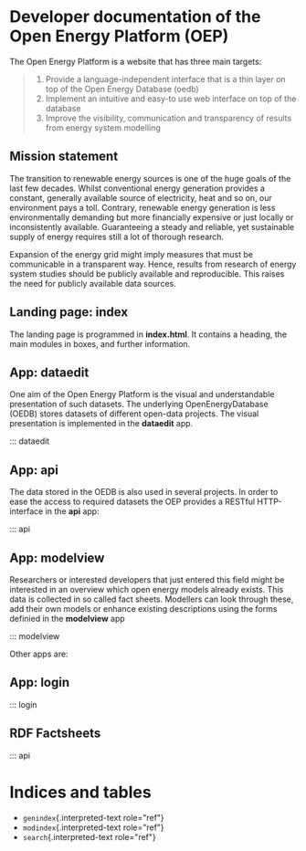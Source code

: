 Developer documentation of the Open Energy Platform (OEP)
=========================================================

The Open Energy Platform is a website that has three main targets:

> 1.  Provide a language-independent interface that is a thin layer on
>     top of the Open Energy Database (oedb)
> 2.  Implement an intuitive and easy-to use web interface on top of the
>     database
> 3.  Improve the visibility, communication and transparency of results
>     from energy system modelling

Mission statement
-----------------

The transition to renewable energy sources is one of the huge goals of
the last few decades. Whilst conventional energy generation provides a
constant, generally available source of electricity, heat and so on, our
environment pays a toll. Contrary, renewable energy generation is less
environmentally demanding but more financially expensive or just locally
or inconsistently available. Guaranteeing a steady and reliable, yet
sustainable supply of energy requires still a lot of thorough research.

Expansion of the energy grid might imply measures that must be
communicable in a transparent way. Hence, results from research of
energy system studies should be publicly available and reproducible.
This raises the need for publicly available data sources.

Landing page: index
-------------------

The landing page is programmed in **index.html**. It contains a heading,
the main modules in boxes, and further information.

App: dataedit
-------------

One aim of the Open Energy Platform is the visual and understandable
presentation of such datasets. The underlying OpenEnergyDatabase (OEDB)
stores datasets of different open-data projects. The visual presentation
is implemented in the **dataedit** app.

::: dataedit

App: api
--------

The data stored in the OEDB is also used in several projects. In order
to ease the access to required datasets the OEP provides a RESTful
HTTP-interface in the **api** app:

::: api 


App: modelview
--------------

Researchers or interested developers that just entered this field might
be interested in an overview which open energy models already exists.
This data is collected in so called fact sheets. Modellers can look
through these, add their own models or enhance existing descriptions
using the forms definied in the **modelview** app

::: modelview

Other apps are:

App: login
----------

::: login

RDF Factsheets
--------------

::: api

Indices and tables
==================

-   `genindex`{.interpreted-text role="ref"}
-   `modindex`{.interpreted-text role="ref"}
-   `search`{.interpreted-text role="ref"}
